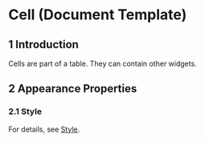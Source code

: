 # Cell (Document Template)

## 1 Introduction

Cells are part of a table. They can contain other widgets.

## 2 Appearance Properties

### 2.1 Style

For details, see [Style](style).
